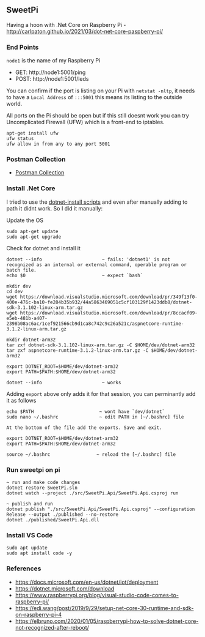 ## SweetPi
Having a hoon with .Net Core on Raspberry Pi - http://carlpaton.github.io/2021/03/dot-net-core-paspberry-pi/

### End Points

`node1` is the name of my Raspberry Pi

* GET: http://node1:5001/ping
* POST: http://node1:5001/leds

You can confirm if the port is listing on your Pi with `netstat -nltp`, it needs to have a `Local Address` of `:::5001` this means its listing to the outside world.

All ports on the Pi should be open but if this still doesnt work you can try Uncomplicated Firewall (UFW) which is a front-end to iptables.

```
apt-get install ufw
ufw status
ufw allow in from any to any port 5001
```

### Postman Collection

* [Postman Collection](https://github.com/carlpaton/SweetPi/blob/main/devtools/SweetPi%20Api.postman_collection.json)

### Install .Net Core

I tried to use the [dotnet-install scripts](https://docs.microsoft.com/en-us/dotnet/core/tools/dotnet-install-script) and even after manually adding to path it didnt work. So I did it manually:

Update the OS

```
sudo apt-get update
sudo apt-get upgrade
```

Check for dotnet and install it

```
dotnet --info                      ~ fails: 'dotnet1' is not recognized as an internal or external command, operable program or batch file.
echo $0                            ~ expect `bash`

mkdir dev
cd dev
wget https://download.visualstudio.microsoft.com/download/pr/349f13f0-400e-476c-ba10-fe284b35b932/44a5863469051c5cf103129f1423ddb8/dotnet-sdk-3.1.102-linux-arm.tar.gz
wget https://download.visualstudio.microsoft.com/download/pr/8ccacf09-e5eb-481b-a407-2398b08ac6ac/1cef921566cb9d1ca8c742c9c26a521c/aspnetcore-runtime-3.1.2-linux-arm.tar.gz

mkdir dotnet-arm32
tar zxf dotnet-sdk-3.1.102-linux-arm.tar.gz -C $HOME/dev/dotnet-arm32
tar zxf aspnetcore-runtime-3.1.2-linux-arm.tar.gz -C $HOME/dev/dotnet-arm32

export DOTNET_ROOT=$HOME/dev/dotnet-arm32
export PATH=$PATH:$HOME/dev/dotnet-arm32

dotnet --info                      ~ works
```

Adding `export` above only adds it for that session, you can perminantly add it as follows

```
echo $PATH                        ~ wont have `dev/dotnet`
sudo nano ~/.bashrc               ~ edit PATH in [~/.bashrc] file

At the bottom of the file add the exports. Save and exit.

export DOTNET_ROOT=$HOME/dev/dotnet-arm32
export PATH=$PATH:$HOME/dev/dotnet-arm32

source ~/.bashrc                 ~ reload the [~/.bashrc] file 
```

### Run sweetpi on pi

```
~ run and make code changes
dotnet restore SweetPi.sln
dotnet watch --project ./src/SweetPi.Api/SweetPi.Api.csproj run

~ publish and run
dotnet publish "./src/SweetPi.Api/SweetPi.Api.csproj" --configuration Release --output ./published --no-restore
dotnet ./published/SweetPi.Api.dll
```

### Install VS Code

```
sudo apt update 
sudo apt install code -y
```

### References

* https://docs.microsoft.com/en-us/dotnet/iot/deployment
* https://dotnet.microsoft.com/download
* https://www.raspberrypi.org/blog/visual-studio-code-comes-to-raspberry-pi/
* https://edi.wang/post/2019/9/29/setup-net-core-30-runtime-and-sdk-on-raspberry-pi-4
* https://elbruno.com/2020/01/05/raspberrypi-how-to-solve-dotnet-core-not-recognized-after-reboot/